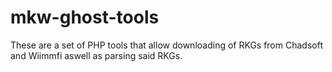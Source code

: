 # mkw-ghost-tools
These are a set of PHP tools that allow downloading of RKGs from Chadsoft and Wiimmfi aswell as parsing said RKGs.
